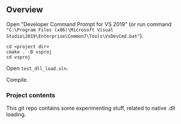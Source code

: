 ## Overview

Open "Developer Command Prompt for VS 2019"
(or run command `"C:\Program Files (x86)\Microsoft Visual Studio\2019\Enterprise\Common7\Tools\VsDevCmd.bat"`).

```
cd <project dir>
cmake . -B vsproj
cd vsproj
```

Open `test_dll_load.sln`.

Compile.

### Project contents

This git repo contains some experimenting stuff, related to native .dll loading.

